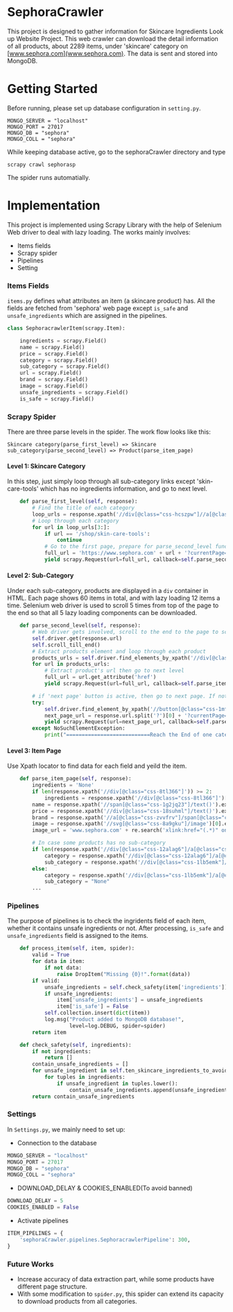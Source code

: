 # SephoraCrawler
This project is designed to gather information for Skincare Ingredients Look up Website Project. This web crawler can download the detail information of all products, about 2289 items, under 'skincare' category on [www.sephora.com](www.sephora.com). The data is sent and stored into MongoDB.
# Getting Started
Before running, please set up database configuration in `setting.py`. 
```
MONGO_SERVER = "localhost" 
MONGO_PORT = 27017 
MONGO_DB = "sephora" 
MONGO_COLL = "sephora" 
```
While keeping database active, go to the sephoraCrawler directory and type 

`scrapy crawl sephorasp`

The spider runs automatially. 

# Implementation
This project is implemented using Scrapy Library with the help of Selenium Web driver to deal with lazy loading. The works mainly involves:
+ Items fields
+ Scrapy spider
+ Pipelines
+ Setting
### Items Fields
`items.py` defines what attributes an item (a skincare product) has. All the fields are fetched from 'sephora' web page except `is_safe` and `unsafe_ingredients` which are assigned in the pipelines. 
``` python
class SephoracrawlerItem(scrapy.Item):

    ingredients = scrapy.Field()
    name = scrapy.Field()
    price = scrapy.Field()
    category = scrapy.Field()
    sub_category = scrapy.Field()
    url = scrapy.Field()
    brand = scrapy.Field()
    image = scrapy.Field()
    unsafe_ingredients = scrapy.Field()
    is_safe = scrapy.Field()
```
### Scrapy Spider
There are three parse levels in the spider. The work flow looks like this: 

`Skincare category(parse_first_level) => Skincare sub_category(parse_second_level) => Product(parse_item_page)`

#### Level 1: Skincare Category
In this step, just simply loop through all sub-category links except 'skin-care-tools' which has no ingredients information, and go to next level.
```python
    def parse_first_level(self, response):
        # Find the title of each category
        loop_urls = response.xpath('//div[@class="css-hcszpw"]//a[@class="css-6w3omd"]/@href').extract()
        # Loop through each category
        for url in loop_urls[3:]:
            if url == '/shop/skin-care-tools':
                continue
            # Go to the first page, prepare for parse_second_level function
            full_url = 'https://www.sephora.com' + url + '?currentPage=1'
            yield scrapy.Request(url=full_url, callback=self.parse_second_level)
```
#### Level 2: Sub-Category
Under each sub-category, products are displayed in a `div` container in HTML. Each page shows 60 items in total, and with lazy loading 12 items a time. Selenium web driver is used to scroll 5 times from top of the page to the end so that all 5 lazy loading components can be downloaded.
```python
    def parse_second_level(self, response):
        # Web driver gets involved, scroll to the end to the page to scan the lazy load information
        self.driver.get(response.url)
        self.scroll_till_end()
        # Extract products element and loop through each product
        products_urls = self.driver.find_elements_by_xpath('//div[@class="css-115paux"]/a[@class="css-1tguw7u"]')
        for url in products_urls:
            # Extract product's url then go to next level
            full_url = url.get_attribute('href')
            yield scrapy.Request(url=full_url, callback=self.parse_item_page)

        # if 'next page' button is active, then go to next page. If not, print 'Reach the End of One Category'
        try:
            self.driver.find_element_by_xpath('//button[@class="css-1mf8x14"]/*[name()="svg" and @class="css-6952th"]')
            next_page_url = response.url.split('?')[0] + '?currentPage=' + str(int(response.url.split('=')[1]) + 1)
            yield scrapy.Request(url=next_page_url, callback=self.parse_second_level)
        except NoSuchElementException:
            print("===========================Reach the End of one category===========================")
```
#### Level 3: Item Page
Use Xpath locator to find data for each field and yeild the item.
```python
    def parse_item_page(self, response):
        ingredients = 'None'
        if len(response.xpath('//div[@class="css-8tl366"]')) >= 2:
            ingredients = response.xpath('//div[@class="css-8tl366"]')[-1].xpath('./text()').extract()
        name = response.xpath('//span[@class="css-1g2jq23"]/text()').extract_first()
        price = response.xpath('//div[@class="css-18suhml"]/text()').extract_first()
        brand = response.xpath('//a[@class="css-zvvfrv"]/span[@class="css-cjz2sh"]/text()').extract_first()
        image = response.xpath('//svg[@class="css-8a9gku"]/image')[0].extract()
        image_url = 'www.sephora.com' + re.search('xlink:href="(.*)" onload', image).group(1)

        # In case some products has no sub-category
        if len(response.xpath('//div[@class="css-12alag6"]/a[@class="css-u2mtre"]/text()')) > 1:
            category = response.xpath('//div[@class="css-12alag6"]/a[@class="css-u2mtre"]/text()')[1].extract()
            sub_category = response.xpath('//div[@class="css-1lb5emk"]/a[@class="css-1i9riiu"]/text()').extract_first()
        else:
            category = response.xpath('//div[@class="css-1lb5emk"]/a[@class="css-1i9riiu"]/text()').extract()
            sub_category = "None"
        ...
```
### Pipelines
The purpose of pipelines is to check the ingridents field of each item, whether it contains unsafe ingredients or not. After processing, `is_safe` and `unsafe_ingredients` field is assigned to the items.
```python
    def process_item(self, item, spider):
        valid = True
        for data in item:
            if not data:
                raise DropItem("Missing {0}!".format(data))
        if valid:
            unsafe_ingredients = self.check_safety(item['ingredients'])
            if unsafe_ingredients:
                item['unsafe_ingredients'] = unsafe_ingredients
                item['is_safe'] = False
            self.collection.insert(dict(item))
            log.msg("Product added to MongoDB database!",
                    level=log.DEBUG, spider=spider)
        return item

    def check_safety(self, ingredients):
        if not ingredients:
            return []
        contain_unsafe_ingredients = []
        for unsafe_ingredient in self.ten_skincare_ingredients_to_avoid:
            for tuples in ingredients:
                if unsafe_ingredient in tuples.lower():
                    contain_unsafe_ingredients.append(unsafe_ingredient)
        return contain_unsafe_ingredients
```
### Settings
In `Settings.py`, we mainly need to set up:
+ Connection to the database
```python
MONGO_SERVER = "localhost"
MONGO_PORT = 27017
MONGO_DB = "sephora"
MONGO_COLL = "sephora"
```
+ DOWNLOAD_DELAY & COOKIES_ENABLED(To avoid banned)
```python
DOWNLOAD_DELAY = 5
COOKIES_ENABLED = False
```

+ Activate pipelines
```python
ITEM_PIPELINES = {
    'sephoraCrawler.pipelines.SephoracrawlerPipeline': 300,
}
```
### Future Works
+ Increase accuracy of data extraction part, while some products have different page structure.
+ With some modification to `spider.py`, this spider can extend its capacity to download products from all categories.
